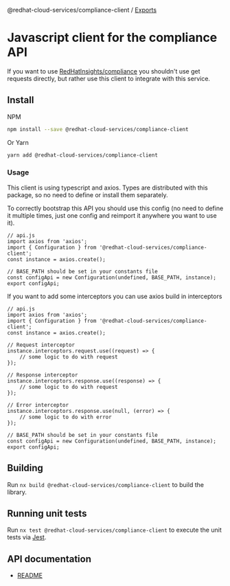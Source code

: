 @redhat-cloud-services/compliance-client / [Exports](modules.md)

# Javascript client for the compliance API
If you want to use [RedHatInsights/compliance](https://github.com/RedHatInsights/compliance) you shouldn't use get requests directly, but rather use this client to integrate with this service.

## Install
NPM
```bash
npm install --save @redhat-cloud-services/compliance-client
```

Or Yarn
```bash
yarn add @redhat-cloud-services/compliance-client
```

### Usage
This client is using typescript and axios. Types are distributed with this package, so no need to define or install them separately.

To correctly bootstrap this API you should use this config (no need to define it multiple times, just one config and reimport it anywhere you want to use it).
```JS
// api.js
import axios from 'axios';
import { Configuration } from '@redhat-cloud-services/compliance-client';
const instance = axios.create();

// BASE_PATH should be set in your constants file
const configApi = new Configuration(undefined, BASE_PATH, instance);
export configApi;
```

If you want to add some interceptors you can use axios build in interceptors
```JS
// api.js
import axios from 'axios';
import { Configuration } from '@redhat-cloud-services/compliance-client';
const instance = axios.create();

// Request interceptor
instance.interceptors.request.use((request) => {
    // some logic to do with request
});

// Response interceptor
instance.interceptors.response.use((response) => {
    // some logic to do with request
});

// Error interceptor
instance.interceptors.response.use(null, (error) => {
    // some logic to do with error
});

// BASE_PATH should be set in your constants file
const configApi = new Configuration(undefined, BASE_PATH, instance);
export configApi;
```

## Building

Run `nx build @redhat-cloud-services/compliance-client` to build the library.

## Running unit tests

Run `nx test @redhat-cloud-services/compliance-client` to execute the unit tests via [Jest](https://jestjs.io).

## API documentation

* [README](doc/README.md)
